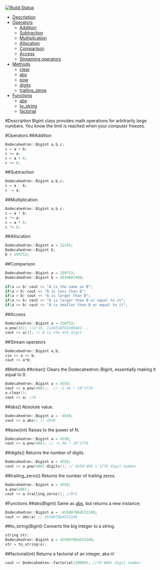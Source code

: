 [![Build Status](https://travis-ci.org/kasparsklavins/bigint.svg)](https://travis-ci.org/kasparsklavins/bigint)

* [Description](#description)   
* [Operators](#operators)
  * [Addition](#addition)
  * [Subtraction](#subtraction)
  * [Multiplication](#multiplication)
  * [Allocation](#allocation)
  * [Comparison](#comparison)
  * [Access](#access)
  * [Streaming operators](#streaming-operators)
* [Methods](#methods)
  * [clear](#clear)
  * [abs](#abs)
  * [pow](#powint)
  * [digits](#digits)
  * [trailing_zeros](#trailing_zeros)
* [Functions](#functions)
  * [abs](#absbigint)
  * [to_string](#to_stringbigint)
  * [factorial](#factorialint)

#Description
Bigint class provides math operations for arbitrarily large numbers. You know the limit is reached when your computer freezes.

#Operators
##Addition
```C++
Dodecahedron::Bigint a,b,c;
c = a + b;
c += a;
c = a + 6;
c += 6;
```
##Subtraction
```C++
Dodecahedron::Bigint a,b,c;
c = a - b;
c -= a;
```
##Multiplication
```C++
Dodecahedron::Bigint a,b,c;
c = a * b;
c *= a;
c = a * 6;
c *= 6;
```
##Allocation
```C++
Dodecahedron::Bigint a = 12345;
Dodecahedron::Bigint b;
b = 159753;
```
##Comparison
```C++
Dodecahedron::Bigint a = 159753;
Dodecahedron::Bigint b = 1634687496;
	
if(a == b) cout << "A is the same as B";
if(a < b) cout << "A is less than B";
if(a > b) cout << "A is larger than B";
if(a >= b) cout << "A is larger than B or equal to it";
if(a <= b) cout << "A is smaller than B or equal to it";
```
##Access
```C++
Dodecahedron::Bigint a = 159753;
a.pow(15); //a^15, 1126510743106482...
cout << a[3]; // 6 is the 4th digit
```
##Stream operators
```C++
Dodecahedron::Bigint a,b;
cin >> a >> b;
cout << a*b;
```
#Methods
##clear()
Clears the Dodecahedron::Bigint, essentially making it equal to 0.
```C++
Dodecahedron::Bigint a = 4558;
cout << a.pow(486);;  // ~1.46 * 10^1778
a.clear();
cout << a; //0
```
##abs()
Absolute value.
```C++
Dodecahedron::Bigint a = -4558;
cout << a.abs() // 4558
```
##pow(int)
Raises to the power of N.
```C++
Dodecahedron::Bigint a = 4558;
cout << a.pow(486); // ~1.46 * 10^1778
```
##digits()
Returns the number of digits.
```C++
Dodecahedron::Bigint a = 4558;
cout << a.pow(486).digits(); // 4558^486 = 1779 digit number
```
##trailing_zeros()
Returns the number of trailing zeros.
```C++
Dodecahedron::Bigint a = 4558;
a.pow(486);
cout << a.trailing_zeros(); //972
```
#Functions
##abs(Bigint)
Same as [abs](#abs), but returns a new instance;
```C++
Dodecahedron::Bigint a = -455897864531248;
cout << abs(a) // 455897864531248
```
##to_string(Bigint)
Converts the big integer to a string.
```C++
string str;
Dodecahedron::Bigint a = 455897864531248;
str = to_string(a);
```
##factorial(int)
Returns a factorial of an integer, aka n!
```C++
cout << Dodecahedron::factorial(20000); //70`000+ digit number
```
